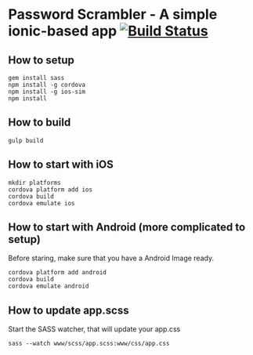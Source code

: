 # Password Scrambler - A simple ionic-based app [![Build Status](https://travis-ci.org/mohlendo/password-scrambler.svg?branch=master)](https://travis-ci.org/mohlendo/password-scrambler)

## How to setup

    gem install sass
    npm install -g cordova
    npm install -g ios-sim
    npm install

## How to build

    gulp build

## How to start with iOS

    mkdir platforms
    cordova platform add ios
    cordova build
    cordova emulate ios

## How to start with Android (more complicated to setup)

Before staring, make sure that you have a Android Image ready.

    cordova platform add android
    cordova build
    cordova emulate android

## How to update app.scss

Start the SASS watcher, that will update your app.css

    sass --watch www/scss/app.scss:www/css/app.css
